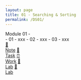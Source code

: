 ```yaml
---
layout: page
title: 01 - Searching & Sorting
permalink: /DS01/
---
```


<div class="row"><div class="btn text" markdown="1">
<div class="btn name">Module 01 - </div>
- 01 - xxx
- 02 - xxx
- 03 - xxx
<div class="row" style="grid-template-columns: 1fr 1fr 1fr 1fr 1fr 1fr 1fr 1fr;">
  <a href="/01-MSDS/DS01/M1/" class="btn box2">📝<br>Note</a>
  <a href="/01-MSDS/DS01/M1/" class="btn box2">📖<br>Task</a>
  <a href="/01-MSDS/DS01/M1/" class="btn box2">⏰<br>Work</a>
  <a href="/01-MSDS/DS01/M1/" class="btn box2">📂<br>Lab</a>
  <a href="/01-MSDS/DS01/M1/" class="btn box2">📂<br>Lab</a>
</div></div></div>
